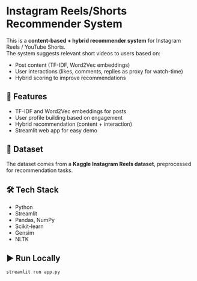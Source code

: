 # Instagram Reels/Shorts Recommender System

This is a **content-based + hybrid recommender system** for Instagram Reels / YouTube Shorts.  
The system suggests relevant short videos to users based on:
- Post content (TF-IDF, Word2Vec embeddings)
- User interactions (likes, comments, replies as proxy for watch-time)
- Hybrid scoring to improve recommendations

## 🚀 Features
- TF-IDF and Word2Vec embeddings for posts
- User profile building based on engagement
- Hybrid recommendation (content + interaction)
- Streamlit web app for easy demo

## 📂 Dataset
The dataset comes from a **Kaggle Instagram Reels dataset**, preprocessed for recommendation tasks.  

## 🛠 Tech Stack
- Python
- Streamlit
- Pandas, NumPy
- Scikit-learn
- Gensim
- NLTK

## ▶️ Run Locally
```bash
streamlit run app.py
